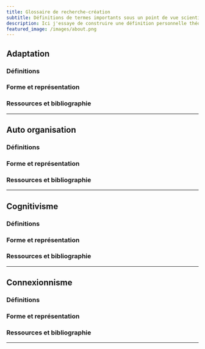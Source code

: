 ```yaml
---
title: Glossaire de recherche-création
subtitle: Définitions de termes importants sous un point de vue scientifique, personnel et esthétique
description: Ici j'essaye de construire une définition personnelle théorique et formelle des mots-clés importants dans ma recherche-création à partir d'une recherche sur leurs définitions scientifiques
featured_image: /images/about.png
---
```


## Adaptation

### Définitions

### Forme et représentation

### Ressources et bibliographie

---

## Auto organisation  

### Définitions

### Forme et représentation

### Ressources et bibliographie


---

## Cognitivisme

### Définitions

### Forme et représentation

### Ressources et bibliographie

---

## Connexionnisme

### Définitions

### Forme et représentation

### Ressources et bibliographie

---

